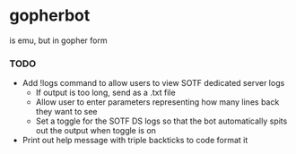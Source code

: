 # gopherbot

is emu, but in gopher form

### TODO

- Add !logs command to allow users to view SOTF dedicated server logs
    - If output is too long, send as a .txt file
    - Allow user to enter parameters representing how many lines back they want to see
    - Set a toggle for the SOTF DS logs so that the bot automatically spits out the output when toggle is on
- Print out help message with triple backticks to code format it
